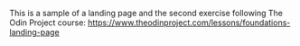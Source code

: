 This is a sample of a landing page and the second exercise following The Odin Project course:
https://www.theodinproject.com/lessons/foundations-landing-page
